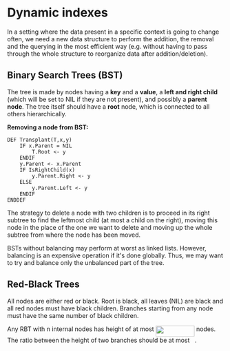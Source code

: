 # Dynamic indexes

In a setting where the data present in a specific context is going to change often, we need a new data structure to perform the addition, the removal and the querying in the most efficient way (e.g. without having to pass through the whole structure to reorganize data after addition/deletion).

## Binary Search Trees (BST)

The tree is made by nodes having a **key** and a **value**, a **left and right child** (which will be set to NIL if they are not present), and possibly a **parent node**. The tree itself should have a **root** node, which is connected to all others hierarchically.

**Removing a node from BST:**

```pseudocode
DEF Transplant(T,x,y)
    IF x.Parent = NIL
        T.Root <- y
    ENDIF
    y.Parent <- x.Parent
    IF IsRightChild(x)
        y.Parent.Right <- y
    ELSE
        y.Parent.Left <- y
    ENDIF
ENDDEF
```

The strategy to delete a node with two children is to proceed in its right subtree to find the leftmost child (at most a child on the right), moving this node in the place of the one we want to delete and moving up the whole subtree from where the node has been moved.

BSTs without balancing may perform at worst as linked lists. However, balancing is an expensive operation if it's done globally. Thus, we may want to try and balance only the unbalanced part of the tree.

## Red-Black Trees

All nodes are either red or black. Root is black, all leaves (NIL) are black and all red nodes must have black children. Branches starting from any node must have the same number of black children.

Any RBT with n internal nodes has height of at most <img src="/tex/1c73edd15b542a59ff0c658d07c986f0.svg?invert_in_darkmode&sanitize=true" align=middle width=90.52894949999998pt height=24.65753399999998pt/> nodes. The ratio between the height of two branches should be at most <img src="/tex/76c5792347bb90ef71cfbace628572cf.svg?invert_in_darkmode&sanitize=true" align=middle width=8.219209349999991pt height=21.18721440000001pt/>.
